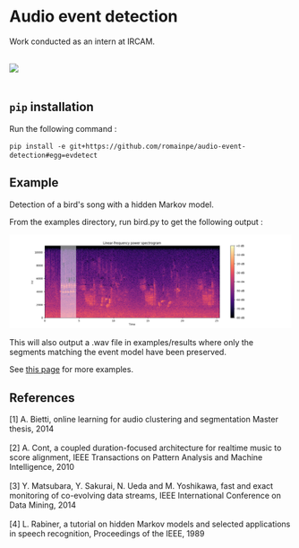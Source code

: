 # Audio event detection
Work conducted as an intern at IRCAM. <br/> <br/>
<div align="left">
  <img src="http://www2.atiam.ircam.fr/wp-content/uploads/2011/07/logoircam.jpg" width="30%"><br><br>
</div>

## `pip` installation 
Run the following command :

```
pip install -e git+https://github.com/romainpe/audio-event-detection#egg=evdetect
```

## Example

Detection of a bird's song with a hidden Markov model. <br/>

From the examples directory, run bird.py to get the following output :

![bird](bird.png)

This will also output a .wav file in examples/results where only the segments matching the event model 
have been preserved. </br>

See [this page](https://romainpe.github.io/audio-event-detection) for more examples.

## References
[1] A. Bietti, online learning for audio clustering and segmentation Master thesis, 2014 <br/><br/>
[2] A. Cont, a coupled duration-focused architecture for realtime music to score alignment, IEEE Transactions on Pattern 
Analysis and Machine Intelligence, 2010 <br/><br/>
[3] Y. Matsubara, Y. Sakurai, N. Ueda and M. Yoshikawa, fast and exact monitoring of co-evolving data streams, IEEE 
International Conference on Data Mining, 2014 <br/><br/>
[4] L. Rabiner, a tutorial on hidden Markov models and selected applications in speech recognition, Proceedings of the 
IEEE, 1989